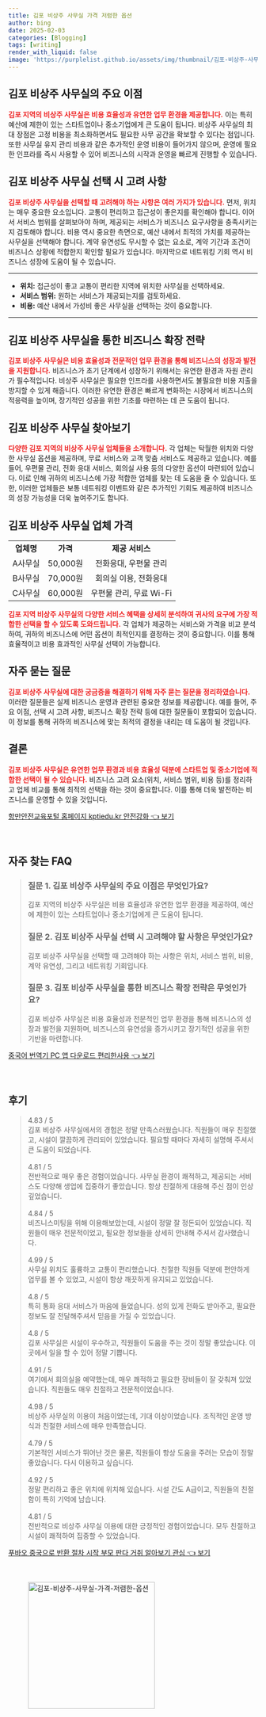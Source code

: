 ```yaml
---
title: 김포 비상주 사무실 가격 저렴한 옵션
author: bing
date: 2025-02-03
categories: [Blogging]
tags: [writing]
render_with_liquid: false
image: 'https://purplelist.github.io/assets/img/thumbnail/김포-비상주-사무실-가격-저렴한-옵션.webp'
---
```



<h2 id='김포 비상주 사무실의 주요 이점'>김포 비상주 사무실의 주요 이점</h2>

<p><b><span style="color: #ee2323;">김포 지역의 비상주 사무실은 비용 효율성과 유연한 업무 환경을 제공합니다.</span></b> 이는 특히 예산에 제한이 있는 스타트업이나 중소기업에게 큰 도움이 됩니다. 비상주 사무실의 최대 장점은 고정 비용을 최소화하면서도 필요한 사무 공간을 확보할 수 있다는 점입니다. 또한 사무실 유지 관리 비용과 같은 추가적인 운영 비용이 들어가지 않으며, 운영에 필요한 인프라를 즉시 사용할 수 있어 비즈니스의 시작과 운영을 빠르게 진행할 수 있습니다.</p>

<h2 id='김포 비상주 사무실 선택 시 고려 사항'>김포 비상주 사무실 선택 시 고려 사항</h2>

<p><b><span style="color: #ee2323;">김포 비상주 사무실을 선택할 때 고려해야 하는 사항은 여러 가지가 있습니다.</span></b> 먼저, 위치는 매우 중요한 요소입니다. 교통이 편리하고 접근성이 좋은지를 확인해야 합니다. 이어서 서비스 범위를 살펴보아야 하며, 제공되는 서비스가 비즈니스 요구사항을 충족시키는지 검토해야 합니다. 비용 역시 중요한 측면으로, 예산 내에서 최적의 가치를 제공하는 사무실을 선택해야 합니다. 계약 유연성도 무시할 수 없는 요소로, 계약 기간과 조건이 비즈니스 상황에 적합한지 확인할 필요가 있습니다. 마지막으로 네트워킹 기회 역시 비즈니스 성장에 도움이 될 수 있습니다.</p>

<hr />

<ul>
    <li><b>위치:</b> 접근성이 좋고 교통이 편리한 지역에 위치한 사무실을 선택하세요.</li>
    <li><b>서비스 범위:</b> 원하는 서비스가 제공되는지를 검토하세요.</li>
    <li><b>비용:</b> 예산 내에서 가성비 좋은 사무실을 선택하는 것이 중요합니다.</li>
</ul>

<hr />

<h2 id='김포 비상주 사무실을 통한 비즈니스 확장 전략'>김포 비상주 사무실을 통한 비즈니스 확장 전략</h2>

<p><b><span style="color: #ee2323;">김포 비상주 사무실은 비용 효율성과 전문적인 업무 환경을 통해 비즈니스의 성장과 발전을 지원합니다.</span></b> 비즈니스가 초기 단계에서 성장하기 위해서는 유연한 환경과 자원 관리가 필수적입니다. 비상주 사무실은 필요한 인프라를 사용하면서도 불필요한 비용 지출을 방지할 수 있게 해줍니다. 이러한 유연한 환경은 빠르게 변화하는 시장에서 비즈니스의 적응력을 높이며, 장기적인 성공을 위한 기초를 마련하는 데 큰 도움이 됩니다.</p>

<h2 id='김포 비상주 사무실 찾아보기'>김포 비상주 사무실 찾아보기</h2>

<p><b><span style="color: #ee2323;">다양한 김포 지역의 비상주 사무실 업체들을 소개합니다.</span></b> 각 업체는 탁월한 위치와 다양한 사무실 옵션을 제공하며, 무료 서비스와 고객 맞춤 서비스도 제공하고 있습니다. 예를 들어, 우편물 관리, 전화 응대 서비스, 회의실 사용 등의 다양한 옵션이 마련되어 있습니다. 이로 인해 귀하의 비즈니스에 가장 적합한 업체를 찾는 데 도움을 줄 수 있습니다. 또한, 이러한 업체들은 보통 네트워킹 이벤트와 같은 추가적인 기회도 제공하여 비즈니스의 성장 가능성을 더욱 높여주기도 합니다.</p>

<h2 id='김포 비상주 사무실 업체 가격'>김포 비상주 사무실 업체 가격</h2>

<table>
    <tr>
        <td style="text-align: center; height: 17px;"><b>업체명</b></td>
        <td style="text-align: center; height: 17px;"><b>가격</b></td>
        <td style="text-align: center; height: 17px;"><b>제공 서비스</b></td>
    </tr>
    <tr>
        <td style="text-align: center; height: 17px;">A사무실</td>
        <td style="text-align: center; height: 17px;">50,000원</td>
        <td style="text-align: center; height: 17px;">전화응대, 우편물 관리</td>
    </tr>
    <tr>
        <td style="text-align: center; height: 17px;">B사무실</td>
        <td style="text-align: center; height: 17px;">70,000원</td>
        <td style="text-align: center; height: 17px;">회의실 이용, 전화응대</td>
    </tr>
    <tr>
        <td style="text-align: center; height: 17px;">C사무실</td>
        <td style="text-align: center; height: 17px;">60,000원</td>
        <td style="text-align: center; height: 17px;">우편물 관리, 무료 Wi-Fi</td>
    </tr>
</table>

<p><b><span style="color: #ee2323;">김포 지역 비상주 사무실의 다양한 서비스 혜택을 상세히 분석하여 귀사의 요구에 가장 적합한 선택을 할 수 있도록 도와드립니다.</span></b> 각 업체가 제공하는 서비스와 가격을 비교 분석하여, 귀하의 비즈니스에 어떤 옵션이 최적인지를 결정하는 것이 중요합니다. 이를 통해 효율적이고 비용 효과적인 사무실 선택이 가능합니다.</p>

<h2 id='자주 묻는 질문'>자주 묻는 질문</h2>

<p><b><span style="color: #ee2323;">김포 비상주 사무실에 대한 궁금증을 해결하기 위해 자주 묻는 질문을 정리하였습니다.</span></b> 이러한 질문들은 실제 비즈니스 운영과 관련된 중요한 정보를 제공합니다. 예를 들어, 주요 이점, 선택 시 고려 사항, 비즈니스 확장 전략 등에 대한 질문들이 포함되어 있습니다. 이 정보를 통해 귀하의 비즈니스에 맞는 최적의 결정을 내리는 데 도움이 될 것입니다.</p>

<h2 id='결론'>결론</h2>

<p><b><span style="color: #ee2323;">김포 비상주 사무실은 유연한 업무 환경과 비용 효율성 덕분에 스타트업 및 중소기업에 적합한 선택이 될 수 있습니다.</span></b> 비즈니스 고려 요소(위치, 서비스 범위, 비용 등)를 정리하고 업체 비교를 통해 최적의 선택을 하는 것이 중요합니다. 이를 통해 더욱 발전하는 비즈니스를 운영할 수 있을 것입니다.</p>


<p><a class="click-button" title="항만안전교육포털 홈페이지 kptiedu.kr 안전강화" href="https://purplelist.github.io/posts/%ED%95%AD%EB%A7%8C%EC%95%88%EC%A0%84%EA%B5%90%EC%9C%A1%ED%8F%AC%ED%84%B8-%ED%99%88%ED%8E%98%EC%9D%B4%EC%A7%80-kptiedu.kr-%EC%95%88%EC%A0%84%EA%B0%95%ED%99%94/" rel="dofollow">항만안전교육포털 홈페이지 kptiedu.kr 안전강화 👈 보기</a></p><br>
<h2 id='자주_찾는_FAQ'>자주 찾는 FAQ</h2>
<div itemscope="" itemtype="https://schema.org/FAQPage"> 
<blockquote> 
<div itemscope="" itemprop="mainEntity" itemtype="https://schema.org/Question"> 
<h3 itemprop="name">질문 1. 김포 비상주 사무실의 주요 이점은 무엇인가요?</h3> 
<div itemscope="" itemprop="acceptedAnswer" itemtype="https://schema.org/Answer"> 
<span itemprop="text"> 
<p>김포 지역의 비상주 사무실은 비용 효율성과 유연한 업무 환경을 제공하여, 예산에 제한이 있는 스타트업이나 중소기업에게 큰 도움이 됩니다.</p> 
</span> 
</div> 
</div> 
<div itemscope="" itemprop="mainEntity" itemtype="https://schema.org/Question"> 
<h3 itemprop="name">질문 2. 김포 비상주 사무실 선택 시 고려해야 할 사항은 무엇인가요?</h3> 
<div itemscope="" itemprop="acceptedAnswer" itemtype="https://schema.org/Answer"> 
<span itemprop="text"> 
<p>김포 비상주 사무실을 선택할 때 고려해야 하는 사항은 위치, 서비스 범위, 비용, 계약 유연성, 그리고 네트워킹 기회입니다.</p> 
</span> 
</div> 
</div> 
<div itemscope="" itemprop="mainEntity" itemtype="https://schema.org/Question"> 
<h3 itemprop="name">질문 3. 김포 비상주 사무실을 통한 비즈니스 확장 전략은 무엇인가요?</h3> 
<div itemscope="" itemprop="acceptedAnswer" itemtype="https://schema.org/Answer"> 
<span itemprop="text"> 
<p>김포 비상주 사무실은 비용 효율성과 전문적인 업무 환경을 통해 비즈니스의 성장과 발전을 지원하며, 비즈니스의 유연성을 증가시키고 장기적인 성공을 위한 기반을 마련합니다.</p> 
</span> 
</div> 
</div> 
</blockquote> 
</div>
<p><a class="click-button" title="중국어 번역기 PC 앱 다운로드 편리한사용" href="https://purplelist.github.io/posts/%EC%A4%91%EA%B5%AD%EC%96%B4-%EB%B2%88%EC%97%AD%EA%B8%B0-PC-%EC%95%B1-%EB%8B%A4%EC%9A%B4%EB%A1%9C%EB%93%9C-%ED%8E%B8%EB%A6%AC%ED%95%9C%EC%82%AC%EC%9A%A9/" rel="dofollow">중국어 번역기 PC 앱 다운로드 편리한사용 👈 보기</a></p><br>
<h2 id='후기'>후기</h2>
<div itemscope itemtype="https://schema.org/Product">
  <blockquote>
  <div itemprop="review" itemscope itemtype="https://schema.org/Review">
      <div itemprop="reviewRating" itemscope itemtype="https://schema.org/Rating"> <span itemprop="ratingValue">4.83</span> / <span itemprop="bestRating">5</span> </div>
      <span itemprop="reviewBody">김포 비상주 사무실에서의 경험은 정말 만족스러웠습니다. 직원들이 매우 친절했고, 시설이 깔끔하게 관리되어 있었습니다. 필요할 때마다 자세히 설명해 주셔서 큰 도움이 되었습니다.</span>
  </div>
  <br>
  <div itemprop="review" itemscope itemtype="https://schema.org/Review">
      <div itemprop="reviewRating" itemscope itemtype="https://schema.org/Rating"> <span itemprop="ratingValue">4.81</span> / <span itemprop="bestRating">5</span> </div>
      <span itemprop="reviewBody">전반적으로 매우 좋은 경험이었습니다. 사무실 환경이 쾌적하고, 제공되는 서비스도 다양해 생업에 집중하기 좋았습니다. 항상 친절하게 대응해 주신 점이 인상 깊었습니다.</span>
  </div>
  <br>
  <div itemprop="review" itemscope itemtype="https://schema.org/Review">
      <div itemprop="reviewRating" itemscope itemtype="https://schema.org/Rating"> <span itemprop="ratingValue">4.84</span> / <span itemprop="bestRating">5</span> </div>
      <span itemprop="reviewBody">비즈니스미팅을 위해 이용해보았는데, 시설이 정말 잘 정돈되어 있었습니다. 직원들이 매우 전문적이었고, 필요한 정보들을 상세히 안내해 주셔서 감사했습니다.</span>
  </div>
  <br>
  <div itemprop="review" itemscope itemtype="https://schema.org/Review">
      <div itemprop="reviewRating" itemscope itemtype="https://schema.org/Rating"> <span itemprop="ratingValue">4.99</span> / <span itemprop="bestRating">5</span> </div>
      <span itemprop="reviewBody">사무실 위치도 훌륭하고 교통이 편리했습니다. 친절한 직원들 덕분에 편안하게 업무를 볼 수 있었고, 시설이 항상 깨끗하게 유지되고 있었습니다.</span>
  </div>
  <br>
  <div itemprop="review" itemscope itemtype="https://schema.org/Review">
      <div itemprop="reviewRating" itemscope itemtype="https://schema.org/Rating"> <span itemprop="ratingValue">4.8</span> / <span itemprop="bestRating">5</span> </div>
      <span itemprop="reviewBody">특히 통화 응대 서비스가 마음에 들었습니다. 성의 있게 전화도 받아주고, 필요한 정보도 잘 전달해주셔서 믿음을 가질 수 있었습니다.</span>
  </div>
  <br>
  <div itemprop="review" itemscope itemtype="https://schema.org/Review">
      <div itemprop="reviewRating" itemscope itemtype="https://schema.org/Rating"> <span itemprop="ratingValue">4.8</span> / <span itemprop="bestRating">5</span> </div>
      <span itemprop="reviewBody">김포 사무실은 시설이 우수하고, 직원들이 도움을 주는 것이 정말 좋았습니다. 이곳에서 일을 할 수 있어 정말 기쁩니다.</span>
  </div>
  <br>
  <div itemprop="review" itemscope itemtype="https://schema.org/Review">
      <div itemprop="reviewRating" itemscope itemtype="https://schema.org/Rating"> <span itemprop="ratingValue">4.91</span> / <span itemprop="bestRating">5</span> </div>
      <span itemprop="reviewBody">여기에서 회의실을 예약했는데, 매우 쾌적하고 필요한 장비들이 잘 갖춰져 있었습니다. 직원들도 매우 친절하고 전문적이었습니다.</span>
  </div>
  <br>
  <div itemprop="review" itemscope itemtype="https://schema.org/Review">
      <div itemprop="reviewRating" itemscope itemtype="https://schema.org/Rating"> <span itemprop="ratingValue">4.98</span> / <span itemprop="bestRating">5</span> </div>
      <span itemprop="reviewBody">비상주 사무실의 이용이 처음이었는데, 기대 이상이었습니다. 조직적인 운영 방식과 친절한 서비스에 매우 만족했습니다.</span>
  </div>
  <br>
  <div itemprop="review" itemscope itemtype="https://schema.org/Review">
      <div itemprop="reviewRating" itemscope itemtype="https://schema.org/Rating"> <span itemprop="ratingValue">4.79</span> / <span itemprop="bestRating">5</span> </div>
      <span itemprop="reviewBody">기본적인 서비스가 뛰어난 것은 물론, 직원들이 항상 도움을 주려는 모습이 정말 좋았습니다. 다시 이용하고 싶습니다.</span>
  </div>
  <br>
  <div itemprop="review" itemscope itemtype="https://schema.org/Review">
      <div itemprop="reviewRating" itemscope itemtype="https://schema.org/Rating"> <span itemprop="ratingValue">4.92</span> / <span itemprop="bestRating">5</span> </div>
      <span itemprop="reviewBody">정말 편리하고 좋은 위치에 위치해 있습니다. 시설 간도 A급이고, 직원들의 친절함이 특히 기억에 남습니다.</span>
  </div>
  <br>
  <div itemprop="review" itemscope itemtype="https://schema.org/Review">
      <div itemprop="reviewRating" itemscope itemtype="https://schema.org/Rating"> <span itemprop="ratingValue">4.81</span> / <span itemprop="bestRating">5</span> </div>
      <span itemprop="reviewBody">전반적으로 비상주 사무실 이용에 대한 긍정적인 경험이었습니다. 모두 친절하고 시설이 쾌적하여 집중할 수 있었습니다.</span>
  </div>
  </blockquote>
</div>
<p><a class="click-button" title="푸바오 중국으로 반환 절차 시작 부모 판다 거취 알아보기 관심" href="https://purplelist.github.io/posts/%ED%91%B8%EB%B0%94%EC%98%A4-%EC%A4%91%EA%B5%AD%EC%9C%BC%EB%A1%9C-%EB%B0%98%ED%99%98-%EC%A0%88%EC%B0%A8-%EC%8B%9C%EC%9E%91-%EB%B6%80%EB%AA%A8-%ED%8C%90%EB%8B%A4-%EA%B1%B0%EC%B7%A8-%EC%95%8C%EC%95%84%EB%B3%B4%EA%B8%B0-%EA%B4%80%EC%8B%AC/" rel="dofollow">푸바오 중국으로 반환 절차 시작 부모 판다 거취 알아보기 관심 👈 보기</a></p><br>
<figure class="image"><img src="https://purplelist.github.io/assets/img/thumbnail/김포-비상주-사무실-가격-저렴한-옵션.webp" alt="김포-비상주-사무실-가격-저렴한-옵션" width="256" height="256"></figure>